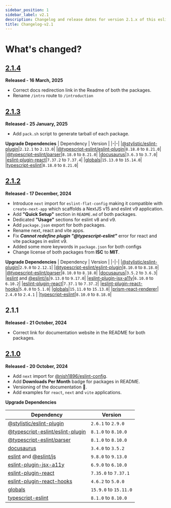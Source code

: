 ```yaml
---
sidebar_position: 1
sidebar_label: v2.1
description: Changelog and release dates for version 2.1.x of this eslint-config.
title: Changelog-v2.1
---
```


# **What's changed?**

## [2.1.4](https://github.com/nishkohli96/eslint-config/tree/v2.1.4)

**Released - 16 March, 2025**

- Correct docs redirection link in the Readme of both the packages.
- Rename `/intro` route to `/introduction`

## [2.1.3](https://github.com/nishkohli96/eslint-config/tree/v2.1.3)

**Released - 25 January, 2025**

- Add `pack.sh` script to generate tarball of each package.

**Upgrade Dependencies**
| Dependency | Version |
|-|-|
|[@stylistic/eslint-plugin](https://www.npmjs.com/package/@stylistic/eslint-plugin)|`2.12.1` to `2.13.0`|
|[@typescript-eslint/eslint-plugin](https://www.npmjs.com/package/@typescript-eslint/eslint-plugin)|`8.18.0` to `8.21.0`|
|[@typescript-eslint/parser](https://www.npmjs.com/package/@typescript-eslint/parser)|`8.18.0` to `8.21.0`|
|[docusaurus](https://docusaurus.io/)|`3.6.3` to `3.7.0`|
|[eslint-plugin-react](https://www.npmjs.com/package/eslint-plugin-react)|`7.37.2` to `7.37.4`|
|[globals](https://www.npmjs.com/package/globals)|`15.13.0` to `15.14.0`|
|[typescript-eslint](https://www.npmjs.com/package/typescript-eslint)|`8.18.0` to `8.21.0`|


## [2.1.2](https://github.com/nishkohli96/eslint-config/tree/v2.1.2)

**Released - 17 December, 2024**

- Introduce `next` import for `eslint-flat-config` making it compatible with `create-next-app` which scaffolds a NextJS v15 and eslint v9 application.
- Add **"Quick Setup"** section in `README.md` of both packages.
- Dedicated **"Usage"** sections for eslint v8 and v9.
- Add `package.json` export for both packages.
- Rename next, react and vite apps.
- Fix _**Cannot redefine plugin "@typescript-eslint"**_ error for react and vite packages in eslint v9.
- Added some more keywords in `package.json` for both configs
- Change license of both packages from **ISC** to **MIT**.

**Upgrade Dependencies**
| Dependency | Version |
|-|-|
|[@stylistic/eslint-plugin](https://www.npmjs.com/package/@stylistic/eslint-plugin)|`2.9.0` to `2.12.1`|
|[@typescript-eslint/eslint-plugin](https://www.npmjs.com/package/@typescript-eslint/eslint-plugin)|`8.10.0` to `8.18.0`|
|[@typescript-eslint/parser](https://www.npmjs.com/package/@typescript-eslint/parser)|`8.10.0` to `8.18.0`|
|[docusaurus](https://docusaurus.io/)|`3.5.2` to `3.6.3`|
|[eslint](https://www.npmjs.com/package/eslint) and [@eslint/js](https://www.npmjs.com/package/@eslint/js)|`9.13.0` to `9.17.0`|
|[eslint-plugin-jsx-a11y](https://www.npmjs.com/package/eslint-plugin-jsx-a11y)|`6.10.0` to `6.10.2`|
|[eslint-plugin-react](https://www.npmjs.com/package/eslint-plugin-react)|`7.37.1` to `7.37.2`|
|[eslint-plugin-react-hooks](https://www.npmjs.com/package/eslint-plugin-react-hooks)|`5.0.0` to `5.1.0`|
|[globals](https://www.npmjs.com/package/globals)|`15.11.0` to `15.13.0`|
|[prism-react-renderer](https://www.npmjs.com/package/prism-react-renderer)| `2.4.0` to `2.4.1` |
|[typescript-eslint](https://www.npmjs.com/package/typescript-eslint)|`8.10.0` to `8.18.0`|

## 2.1.1

**Released - 21 October, 2024**

- Correct link for documentation website in the README for both packages.

## [2.1.0](https://github.com/nishkohli96/eslint-config/tree/v2.1.0)

**Released - 20 October, 2024**

- Add `next` import for [@nish1896/eslint-config](https://www.npmjs.com/package/@nish1896/eslint-config).
- Add **Downloads Per Month** badge for packages in README.
- Versioning of the documentation 📖.
- Add examples for `react`, `next` and `vite` applications.

**Upgrade Dependencies**

| Dependency | Version |
|-|-|
|[@stylistic/eslint-plugin](https://www.npmjs.com/package/@stylistic/eslint-plugin)|`2.6.1` to `2.9.0`|
|[@typescript-eslint/eslint-plugin](https://www.npmjs.com/package/@typescript-eslint/eslint-plugin)|`8.1.0` to `8.10.0`|
|[@typescript-eslint/parser](https://www.npmjs.com/package/@typescript-eslint/parser)|`8.1.0` to `8.10.0`|
|[docusaurus](https://docusaurus.io/)|`3.4.0` to `3.5.2`|
|[eslint](https://www.npmjs.com/package/eslint) and [@eslint/js](https://www.npmjs.com/package/@eslint/js)|`9.8.0` to `9.13.0`|
|[eslint-plugin-jsx-a11y](https://www.npmjs.com/package/eslint-plugin-jsx-a11y)|`6.9.0` to `6.10.0`|
|[eslint-plugin-react](https://www.npmjs.com/package/eslint-plugin-react)|`7.35.0` to `7.37.1`|
|[eslint-plugin-react-hooks](https://www.npmjs.com/package/eslint-plugin-react-hooks)|`4.6.2` to `5.0.0`|
|[globals](https://www.npmjs.com/package/globals)|`15.9.0` to `15.11.0`|
|[typescript-eslint](https://www.npmjs.com/package/typescript-eslint)|`8.1.0` to `8.10.0`|